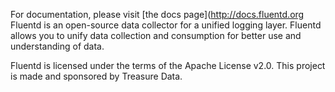 For documentation, please visit [the docs page](http://docs.fluentd.org
Fluentd is an open-source data collector for a unified logging layer. Fluentd allows you to unify data collection and consumption for better use and understanding of data.

​Fluentd is licensed under the terms of the Apache License v2.0. This project is made and sponsored by Treasure Data.


